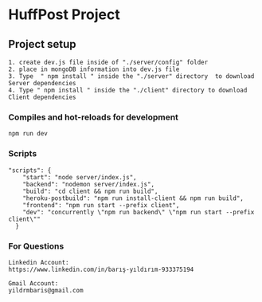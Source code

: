 # HuffPost Project

## Project setup
```
1. create dev.js file inside of "./server/config" folder
2. place in mongoDB information into dev.js file 
3. Type  " npm install " inside the "./server" directory  to download Server dependencies
4. Type " npm install " inside the "./client" directory to download Client dependencies
```

### Compiles and hot-reloads for development
```
npm run dev
```

### Scripts
```
"scripts": {
    "start": "node server/index.js",
    "backend": "nodemon server/index.js",
    "build": "cd client && npm run build",
    "heroku-postbuild": "npm run install-client && npm run build",
    "frontend": "npm run start --prefix client",
    "dev": "concurrently \"npm run backend\" \"npm run start --prefix client\""
  }
```

### For Questions
```
Linkedin Account:
https://www.linkedin.com/in/barış-yıldırım-933375194
```
```
Gmail Account:
yildrmbaris@gmail.com
```
